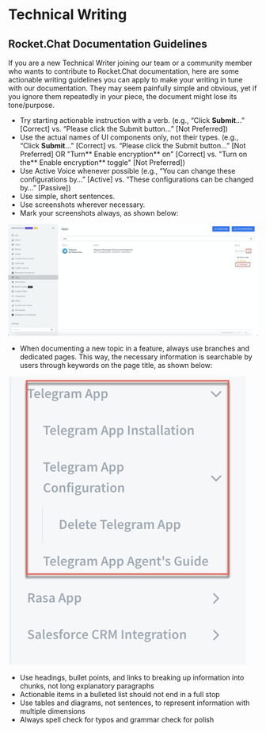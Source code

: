 # Technical Writing

## **Rocket.Chat Documentation Guidelines**

If you are a new Technical Writer joining our team or a community member who wants to contribute to Rocket.Chat documentation, here are some actionable writing guidelines you can apply to make your writing in tune with our documentation. They may seem painfully simple and obvious, yet if you ignore them repeatedly in your piece, the document might lose its tone/purpose.

* Try starting actionable instruction with a verb. (e.g., “Click **Submit**…” \[Correct] vs. “Please click the Submit button…” \[Not Preferred])
* Use the actual names of UI components only, not their types.  (e.g., “Click **Submit**…” \[Correct] vs. “Please click the Submit button…” \[Not Preferred] OR "Turn** Enable encryption** on" \[Correct] vs. "Turn on the** Enable encryption** toggle" \[Not Preferred])
* Use Active Voice whenever possible (e.g., “You can change these configurations by…” \[Active] vs. “These configurations can be changed by…” \[Passive])
* Use simple, short sentences.&#x20;
* Use screenshots wherever necessary.
* Mark your screenshots always, as shown below:

![](<../../../.gitbook/assets/image (10).png>)

* When documenting a new topic in a feature, always use branches and dedicated pages. This way, the necessary information is searchable by users through keywords on the page title, as shown below:

![](<../../../.gitbook/assets/image (18).png>)

* Use headings, bullet points, and links to breaking up information into chunks, not long explanatory paragraphs
* Actionable items in a bulleted list should not end in a full stop
* Use tables and diagrams, not sentences, to represent information with multiple dimensions
* Always spell check for typos and grammar check for polish
